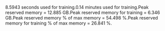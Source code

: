 8.5943 seconds used for training.0.14 minutes used for training.Peak reserved memory = 12.885 GB.Peak reserved memory for training = 6.346 GB.Peak reserved memory % of max memory = 54.498 %.Peak reserved memory for training % of max memory = 26.841 %.